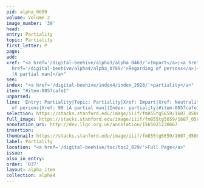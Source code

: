 ```yaml
---
pid: alpha_0689
volume: Volume 2
image_number: '39'
head:
entry: Partiality
topic: Partiality
first_letter: P
page:
add:
xref: "<a href='/digital-beehive/alpha3/alpha_0463/'>Impart</a>|<a href='/digital-beehive/alpha3/alpha_0642/'>Neutrality</a>|<a
  href='/digital-beehive/alpha4/alpha_0789/'>Regarding of persons</a>|<a href='/digital-beehive/num1/num_0102/'>99
  [A partial man]</a>"
see:
index: "<a href='/digital-beehive/index4/index_2928/'>partiality</a>"
item: "#item-0857cafe1"
unparsed:
line: 'Entry: Partiality|Topic: Partiality|Xref: Impart|Xref: Neutrality|Xref: Regarding
  of persons|Xref: 99 [A partial man]|Index: partiality|#item-0857cafe1'
selection: https://stacks.stanford.edu/image/iiif/fm855tg5659/1607_0506/269,402,3082,425/full/0/default.jpg
full_image: https://stacks.stanford.edu/image/iiif/fm855tg5659/1607_0506/full/full/0/default.jpg
annotation_uri: http://dev.llgc.org.uk/annotation/1565021230667
insertion:
thumbnail: https://stacks.stanford.edu/image/iiif/fm855tg5659/1607_0506/269,402,600,180/250,/0/default.jpg
label: Partiality
location: "<a href='/digital-beehive/toc/toc2_029/'>Full Page</a>"
issue:
also_in_entry:
order: '037'
layout: alpha_item
collection: alpha4
---
```

